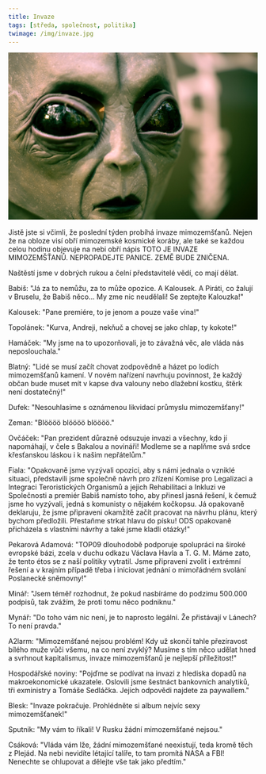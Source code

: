 ```yaml
---
title: Invaze
tags: [středa, společnost, politika]
twimage: /img/invaze.jpg
---
```


![cover](/img/invaze.jpg)

Jistě jste si včimli, že poslední týden probíhá invaze mimozemšťanů. Nejen že na obloze visí obří mimozemské kosmické koráby, ale také se každou celou hodinu objevuje na nebi obří nápis TOTO JE INVAZE MIMOZEMŠŤANŮ. NEPROPADEJTE PANICE. ZEMĚ BUDE ZNIČENA.

Naštěstí jsme v dobrých rukou a čelní představitelé vědí, co mají dělat.

Babiš: "Já za to nemůžu, za to může opozice. A Kalousek. A Piráti, co žalují v Bruselu, že Babiš něco... My zme nic neudělali! Se zeptejte Kalouzka!"

Kalousek: "Pane premiére, to je jenom a pouze vaše vina!"

Topolánek: "Kurva, Andreji, nekňuč a chovej se jako chlap, ty kokote!"

Hamáček: "My jsme na to upozorňovali, je to závažná věc, ale vláda nás neposlouchala."

Blatný: "Lidé se musí začít chovat zodpovědně a házet po lodích mimozemšťanů kamení. V novém nařízení navrhuju povinnost, že každý občan bude muset mít v kapse dva valouny nebo dlažební kostku, štěrk není dostatečný!"

Dufek: "Nesouhlasíme s oznámenou likvidací průmyslu mimozemšťany!"

Zeman: "Blöööö blöööö blöööö."

Ovčáček: "Pan prezident důrazně odsuzuje invazi a všechny, kdo jí napomáhají, v čele s Bakalou a novináři! Modleme se a naplňme svá srdce křesťanskou láskou i k našim nepřátelům."

Fiala: "Opakovaně jsme vyzývali opozici, aby s námi jednala o vzniklé situaci, představili jsme společně návrh pro zřízení Komise pro Legalizaci a Integraci Teroristických Organismů a jejich Rehabilitaci a Inkluzi ve Společnosti a premiér Babiš namísto toho, aby přinesl jasná řešení, k čemuž jsme ho vyzývali, jedná s komunisty o nějakém kočkopsu. Já opakovaně deklaruju, že jsme připraveni okamžitě začít pracovat na návrhu plánu, který bychom předložili. Přestaňme strkat hlavu do písku! ODS opakovaně přicházela s vlastními návrhy a také jsme kladli otázky!"

Pekarová Adamová: "TOP09 dlouhodobě podporuje spolupráci na široké evropské bázi, zcela v duchu odkazu Václava Havla a T. G. M. Máme zato, že tento étos se z naší politiky vytratil. Jsme připraveni zvolit i extrémní řešení a v krajním případě třeba i iniciovat jednání o mimořádném svolání Poslanecké sněmovny!"

Minář: "Jsem téměř rozhodnut, že pokud nasbíráme do podzimu 500.000 podpisů, tak zvážím, že proti tomu něco podniknu."

Mynář: "Do toho vám nic není, je to naprosto legální. Že přistávají v Lánech? To není pravda."

A2larm: "Mimozemšťané nejsou problém! Kdy už skončí tahle přezíravost bílého muže vůči všemu, na co není zvyklý? Musíme s tím něco udělat hned a svrhnout kapitalismus, invaze mimozemšťanů je nejlepší příležitost!"

Hospodářské noviny: "Pojďme se podívat na invazi z hlediska dopadů na makroekonomické ukazatele. Oslovili jsme šestnáct bankovních analytiků, tři exministry a Tomáše Sedláčka. Jejich odpovědi najdete za paywallem."

Blesk: "Invaze pokračuje. Prohlédněte si album nejvíc sexy mimozemšťanek!"

Sputnik: "My vám to říkali! V Rusku žádní mimozemšťané nejsou."

Csáková: "Vláda vám lže, žádní mimozemšťané neexistují, teda kromě těch z Plejád. Na nebi nevidíte létající talíře, to tam promítá NASA a FBI! Nenechte se ohlupovat a dělejte vše tak jako předtím."